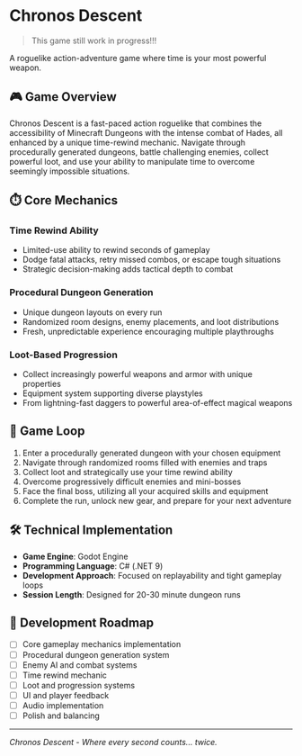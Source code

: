 # Chronos Descent

> This game still work in progress!!!

A roguelike action-adventure game where time is your most powerful weapon.

## 🎮 Game Overview

Chronos Descent is a fast-paced action roguelike that combines the accessibility of Minecraft Dungeons
with the intense combat of Hades, all enhanced by a unique time-rewind mechanic.
Navigate through procedurally generated dungeons, battle challenging enemies, collect powerful loot,
and use your ability to manipulate time to overcome seemingly impossible situations.

## ⏱️ Core Mechanics

### Time Rewind Ability
- Limited-use ability to rewind seconds of gameplay
- Dodge fatal attacks, retry missed combos, or escape tough situations
- Strategic decision-making adds tactical depth to combat

### Procedural Dungeon Generation
- Unique dungeon layouts on every run
- Randomized room designs, enemy placements, and loot distributions
- Fresh, unpredictable experience encouraging multiple playthroughs

### Loot-Based Progression
- Collect increasingly powerful weapons and armor with unique properties
- Equipment system supporting diverse playstyles
- From lightning-fast daggers to powerful area-of-effect magical weapons

## 🔄 Game Loop

1. Enter a procedurally generated dungeon with your chosen equipment
2. Navigate through randomized rooms filled with enemies and traps
3. Collect loot and strategically use your time rewind ability
4. Overcome progressively difficult enemies and mini-bosses
5. Face the final boss, utilizing all your acquired skills and equipment
6. Complete the run, unlock new gear, and prepare for your next adventure

## 🛠️ Technical Implementation

- **Game Engine**: Godot Engine
- **Programming Language**: C# (.NET 9)
- **Development Approach**: Focused on replayability and tight gameplay loops
- **Session Length**: Designed for 20-30 minute dungeon runs

## 🚀 Development Roadmap

- [ ] Core gameplay mechanics implementation
- [ ] Procedural dungeon generation system
- [ ] Enemy AI and combat systems
- [ ] Time rewind mechanic
- [ ] Loot and progression systems
- [ ] UI and player feedback
- [ ] Audio implementation
- [ ] Polish and balancing

<!-- ## 💻 Getting Started

### Prerequisites
- Godot Engine (latest version)
- .NET 9 SDK

### Installation
1. Clone this repository
2. Open the project in Godot Engine
3. Build and run the game

## 🤝 Contributing

Contributions are welcome! Please feel free to submit a Pull Request. -->

<!-- ## 📜 License

This project is licensed under the [MIT License](LICENSE). -->

---

*Chronos Descent - Where every second counts... twice.*
